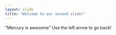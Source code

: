 ```yaml
---
layout: slide
title: "Welcome to our second slide!"
---
```

"Mercury is awesome"
Use the left arrow to go back!
